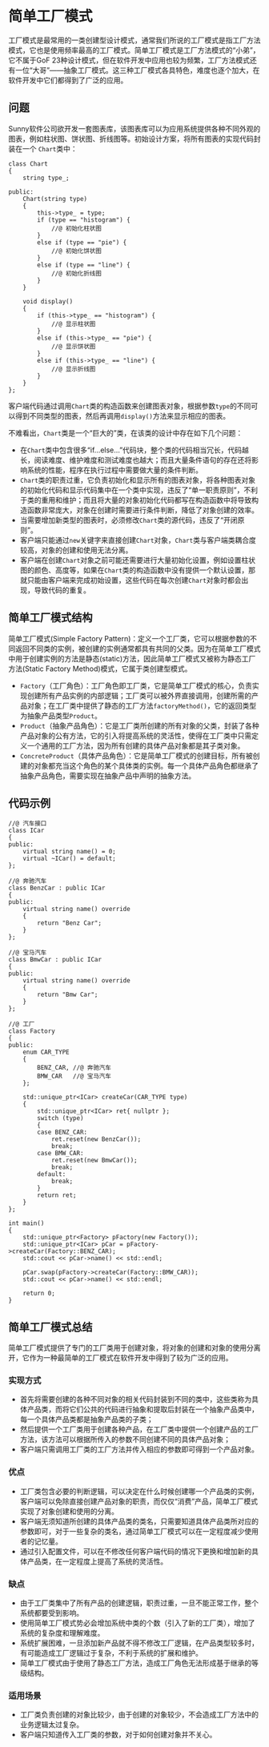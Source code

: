 # 简单工厂模式

工厂模式是最常用的一类创建型设计模式，通常我们所说的工厂模式是指工厂方法模式，它也是使用频率最高的工厂模式。简单工厂模式是工厂方法模式的“小弟”，它不属于GoF 23种设计模式，但在软件开发中应用也较为频繁，工厂方法模式还有一位“大哥”——抽象工厂模式。这三种工厂模式各具特色，难度也逐个加大，在软件开发中它们都得到了广泛的应用。

## 问题

Sunny软件公司欲开发一套图表库，该图表库可以为应用系统提供各种不同外观的图表，例如柱状图、饼状图、折线图等。初始设计方案，将所有图表的实现代码封装在一个 `Chart`类中：

```
class Chart
{
	string type_;

public:
	Chart(string type)
	{
		this->type_ = type;
		if (type == "histogram") {
			//@ 初始化柱状图
		}
		else if (type == "pie") {
			//@ 初始化饼状图
		}
		else if (type == "line") {
			//@ 初始化折线图
		}
	}

	void display()
	{
		if (this->type_ == "histogram") {
			//@ 显示柱状图
		}
		else if (this->type_ == "pie") {
			//@ 显示饼状图
		}
		else if (this->type_ == "line") {
			//@ 显示折线图
		}
	}
};
```

客户端代码通过调用`Chart`类的构造函数来创建图表对象，根据参数`type`的不同可以得到不同类型的图表，然后再调用`display()`方法来显示相应的图表。

不难看出，`Chart`类是一个“巨大的”类，在该类的设计中存在如下几个问题：

- 在`Chart`类中包含很多“if…else…”代码块，整个类的代码相当冗长，代码越长，阅读难度、维护难度和测试难度也越大；而且大量条件语句的存在还将影响系统的性能，程序在执行过程中需要做大量的条件判断。
- `Chart`类的职责过重，它负责初始化和显示所有的图表对象，将各种图表对象的初始化代码和显示代码集中在一个类中实现，违反了“单一职责原则”，不利于类的重用和维护；而且将大量的对象初始化代码都写在构造函数中将导致构造函数非常庞大，对象在创建时需要进行条件判断，降低了对象创建的效率。
- 当需要增加新类型的图表时，必须修改`Chart`类的源代码，违反了“开闭原则”。
- 客户端只能通过`new`关键字来直接创建`Chart`对象，`Chart`类与客户端类耦合度较高，对象的创建和使用无法分离。
- 客户端在创建`Chart`对象之前可能还需要进行大量初始化设置，例如设置柱状图的颜色、高度等，如果在`Chart`类的构造函数中没有提供一个默认设置，那就只能由客户端来完成初始设置，这些代码在每次创建`Chart`对象时都会出现，导致代码的重复。

## 简单工厂模式结构

简单工厂模式(Simple Factory Pattern)：定义一个工厂类，它可以根据参数的不同返回不同类的实例，被创建的实例通常都具有共同的父类。因为在简单工厂模式中用于创建实例的方法是静态(static)方法，因此简单工厂模式又被称为静态工厂方法(Static Factory Method)模式，它属于类创建型模式。

-  `Factory`（工厂角色）：工厂角色即工厂类，它是简单工厂模式的核心，负责实现创建所有产品实例的内部逻辑；工厂类可以被外界直接调用，创建所需的产品对象；在工厂类中提供了静态的工厂方法`factoryMethod()`，它的返回类型为抽象产品类型`Product`。
- `Product`（抽象产品角色）：它是工厂类所创建的所有对象的父类，封装了各种产品对象的公有方法，它的引入将提高系统的灵活性，使得在工厂类中只需定义一个通用的工厂方法，因为所有创建的具体产品对象都是其子类对象。
-  `ConcreteProduct`（具体产品角色）：它是简单工厂模式的创建目标，所有被创建的对象都充当这个角色的某个具体类的实例。每一个具体产品角色都继承了抽象产品角色，需要实现在抽象产品中声明的抽象方法。

## 代码示例

```
//@ 汽车接口
class ICar
{
public:
	virtual string name() = 0;
	virtual ~ICar() = default;
};

//@ 奔驰汽车
class BenzCar : public ICar
{
public:
	virtual string name() override
	{
		return "Benz Car";
	}
};

//@ 宝马汽车
class BmwCar : public ICar
{
public:
	virtual string name() override
	{
		return "Bmw Car";
	}
};

//@ 工厂
class Factory
{
public:
	enum CAR_TYPE
	{
		BENZ_CAR, //@ 奔驰汽车
		BMW_CAR	  //@ 宝马汽车
	};

	std::unique_ptr<ICar> createCar(CAR_TYPE type)
	{
		std::unique_ptr<ICar> ret{ nullptr };
		switch (type)
		{
		case BENZ_CAR:
			ret.reset(new BenzCar());
			break;
		case BMW_CAR:
			ret.reset(new BmwCar());
			break;
		default:
			break;
		}
		return ret;
	}
};

int main()
{
	std::unique_ptr<Factory> pFactory(new Factory());
	std::unique_ptr<ICar> pCar = pFactory->createCar(Factory::BENZ_CAR);
	std::cout << pCar->name() << std::endl;

	pCar.swap(pFactory->createCar(Factory::BMW_CAR));
	std::cout << pCar->name() << std::endl;

	return 0;
}
```

## 简单工厂模式总结

简单工厂模式提供了专门的工厂类用于创建对象，将对象的创建和对象的使用分离开，它作为一种最简单的工厂模式在软件开发中得到了较为广泛的应用。

### 实现方式

- 首先将需要创建的各种不同对象的相关代码封装到不同的类中，这些类称为具体产品类，而将它们公共的代码进行抽象和提取后封装在一个抽象产品类中，每一个具体产品类都是抽象产品类的子类；
- 然后提供一个工厂类用于创建各种产品，在工厂类中提供一个创建产品的工厂方法，该方法可以根据所传入的参数不同创建不同的具体产品对象；
- 客户端只需调用工厂类的工厂方法并传入相应的参数即可得到一个产品对象。

### 优点

- 工厂类包含必要的判断逻辑，可以决定在什么时候创建哪一个产品类的实例，客户端可以免除直接创建产品对象的职责，而仅仅“消费”产品，简单工厂模式实现了对象创建和使用的分离。
- 客户端无须知道所创建的具体产品类的类名，只需要知道具体产品类所对应的参数即可，对于一些复杂的类名，通过简单工厂模式可以在一定程度减少使用者的记忆量。
- 通过引入配置文件，可以在不修改任何客户端代码的情况下更换和增加新的具体产品类，在一定程度上提高了系统的灵活性。

### 缺点

- 由于工厂类集中了所有产品的创建逻辑，职责过重，一旦不能正常工作，整个系统都要受到影响。
- 使用简单工厂模式势必会增加系统中类的个数（引入了新的工厂类），增加了系统的复杂度和理解难度。
- 系统扩展困难，一旦添加新产品就不得不修改工厂逻辑，在产品类型较多时，有可能造成工厂逻辑过于复杂，不利于系统的扩展和维护。
- 简单工厂模式由于使用了静态工厂方法，造成工厂角色无法形成基于继承的等级结构。

### 适用场景

- 工厂类负责创建的对象比较少，由于创建的对象较少，不会造成工厂方法中的业务逻辑太过复杂。
- 客户端只知道传入工厂类的参数，对于如何创建对象并不关心。









